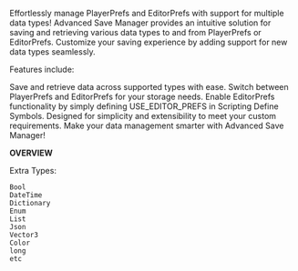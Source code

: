 Effortlessly manage PlayerPrefs and EditorPrefs with support for multiple data types!
Advanced Save Manager provides an intuitive solution for saving and retrieving various data types to and from PlayerPrefs or EditorPrefs. Customize your saving experience by adding support for new data types seamlessly.

Features include:

Save and retrieve data across supported types with ease.
Switch between PlayerPrefs and EditorPrefs for your storage needs.
Enable EditorPrefs functionality by simply defining USE_EDITOR_PREFS in Scripting Define Symbols.
Designed for simplicity and extensibility to meet your custom requirements.
Make your data management smarter with Advanced Save Manager!


**OVERVIEW**

Extra Types:

```
Bool
DateTime
Dictionary
Enum
List
Json
Vector3
Color
long
etc
```
